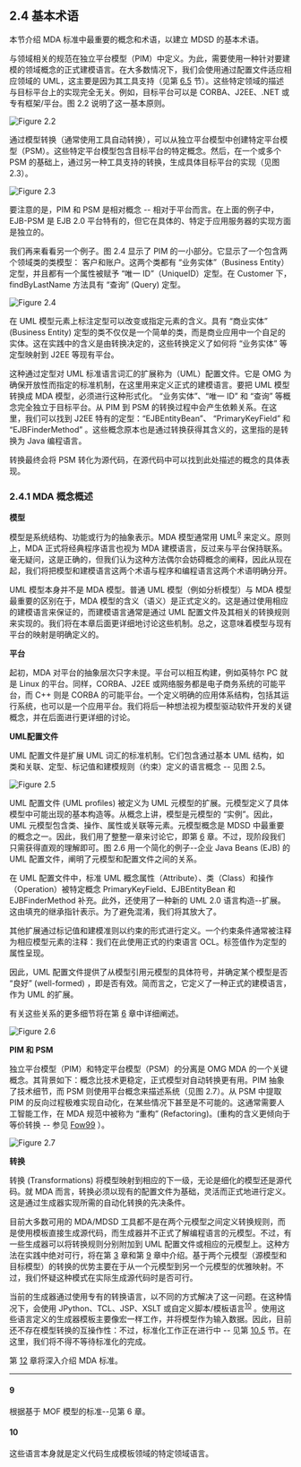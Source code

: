 ## 2.4 基本术语
本节介绍 MDA 标准中最重要的概念和术语，以建立 MDSD 的基本术语。

与领域相关的规范在独立平台模型（PIM）中定义。为此，需要使用一种针对要建模的领域概念的正式建模语言。在大多数情况下，我们会使用通过配置文件适应相应领域的 UML，这主要是因为其工具支持（见第 [6.5](../ch6/5.md) 节）。这些特定领域的描述与目标平台上的实现完全无关。例如，目标平台可以是 CORBA、J2EE、.NET 或专有框架/平台。图 2.2 说明了这一基本原则。

![Figure 2.2](../img/f2.2.png)

通过模型转换（通常使用工具自动转换），可以从独立平台模型中创建特定平台模型（PSM）。这些特定平台模型包含目标平台的特定概念。然后，在一个或多个 PSM 的基础上，通过另一种工具支持的转换，生成具体目标平台的实现（见图 2.3）。

![Figure 2.3](../img/f2.3.png)

要注意的是，PIM 和 PSM 是相对概念 -- 相对于平台而言。在上面的例子中，EJB-PSM 是 EJB 2.0 平台特有的，但它在具体的、特定于应用服务器的实现方面是独立的。

我们再来看看另一个例子。图 2.4 显示了 PIM 的一小部分。它显示了一个包含两个领域类的类模型： 客户和账户。这两个类都有 “业务实体”（Business Entity）定型，并且都有一个属性被赋予 “唯一 ID”（UniqueID）定型。在 Customer 下，findByLastName 方法具有 “查询” (Query) 定型。

![Figure 2.4](../img/f2.4.png)

在 UML 模型元素上标注定型可以改变或指定元素的含义。具有 “商业实体” (Business Entity) 定型的类不仅仅是一个简单的类，而是商业应用中一个自足的实体。这在实践中的含义是由转换决定的，这些转换定义了如何将 “业务实体” 等定型映射到 J2EE 等现有平台。

这种通过定型对 UML 标准语言词汇的扩展称为（UML）配置文件。它是 OMG 为确保开放性而指定的标准机制，在这里用来定义正式的建模语言。要把 UML 模型转换成 MDA 模型，必须进行这种形式化。 “业务实体”、“唯一 ID” 和 “查询” 等概念完全独立于目标平台。从 PIM 到 PSM 的转换过程中会产生依赖关系。在这里，我们可以找到 J2EE 特有的定型：“EJBEntityBean”、 “PrimaryKeyField” 和 “EJBFinderMethod” 。这些概念原本也是通过转换获得其含义的，这里指的是转换为 Java 编程语言。

转换最终会将 PSM 转化为源代码，在源代码中可以找到此处描述的概念的具体表现。

### 2.4.1 MDA 概念概述

**模型**

模型是系统结构、功能或行为的抽象表示。MDA 模型通常用 UML<sup>[9](#9)</sup>
 来定义。原则上，MDA 正式将经典程序语言也视为 MDA 建模语言，反过来与平台保持联系。毫无疑问，这是正确的，但我们认为这种方法偶尔会妨碍概念的阐释，因此从现在起，我们将把模型和建模语言这两个术语与程序和编程语言这两个术语明确分开。

UML 模型本身并不是 MDA 模型。普通 UML 模型（例如分析模型）与 MDA 模型最重要的区别在于，MDA 模型的含义（语义）是正式定义的。这是通过使用相应的建模语言来保证的，而建模语言通常是通过 UML 配置文件及其相关的转换规则来实现的。我们将在本章后面更详细地讨论这些机制。总之，这意味着模型与现有平台的映射是明确定义的。

**平台**

起初，MDA 对平台的抽象层次只字未提。平台可以相互构建，例如英特尔 PC 就是 Linux 的平台。同样，CORBA、J2EE 或网络服务都是电子商务系统的可能平台，而 C++ 则是 CORBA 的可能平台。一个定义明确的应用体系结构，包括其运行系统，也可以是一个应用平台。我们将后一种想法视为模型驱动软件开发的关键概念，并在后面进行更详细的讨论。

**UML配置文件**

UML 配置文件是扩展 UML 词汇的标准机制。它们包含通过基本 UML 结构，如类和关联、定型、标记值和建模规则（约束）定义的语言概念 -- 见图 2.5。

![Figure 2.5](../img/f2.5.png)

UML 配置文件 (UML profiles) 被定义为 UML 元模型的扩展。元模型定义了具体模型中可能出现的基本构造等。从概念上讲，模型是元模型的 “实例”。因此，UML 元模型包含类、操作、属性或关联等元素。元模型概念是 MDSD 中最重要的概念之一。因此，我们用了整整一章来讨论它，即第 [6](../ch6/0.md) 章。不过，现阶段我们只需获得直观的理解即可。图 2.6 用一个简化的例子--企业 Java Beans (EJB) 的 UML 配置文件，阐明了元模型和配置文件之间的关系。

在 UML 配置文件中，标准 UML 概念属性（Attribute）、类（Class）和操作（Operation）被特定概念 PrimaryKeyField、EJBEntityBean 和 EJBFinderMethod 补充。此外，还使用了一种新的 UML 2.0 语言构造--扩展。这由填充的继承指针表示。为了避免混淆，我们将其放大了。

其他扩展通过标记值和建模准则以约束的形式进行定义。一个约束条件通常被注释为相应模型元素的注释：我们在此使用正式的约束语言 OCL。标签值作为定型的属性呈现。

因此，UML 配置文件提供了从模型引用元模型的具体符号，并确定某个模型是否 “良好” (well-formed) ，即是否有效。简而言之，它定义了一种正式的建模语言，作为 UML 的扩展。

有关这些关系的更多细节将在第 [6](../ch6/0.md) 章中详细阐述。

![Figure 2.6](../img/f2.6.png)

**PIM 和 PSM**

独立平台模型（PIM）和特定平台模型（PSM）的分离是 OMG MDA 的一个关键概念。其背景如下：概念比技术更稳定，正式模型对自动转换更有用。PIM 抽象了技术细节，而 PSM 则使用平台概念来描述系统（见图 2.7）。从 PSM 中提取 PIM 的反向过程极难实现自动化，在某些情况下甚至是不可能的。这通常需要人工智能工作，在 MDA 规范中被称为 “重构” (Refactoring)。(重构的含义更倾向于等价转换 -- 参见 [Fow99](../ref.md#fow99) ）。

![Figure 2.7](../img/f2.7.png)

**转换**

转换 (Transformations) 将模型映射到相应的下一级，无论是细化的模型还是源代码。就 MDA 而言，转换必须以现有的配置文件为基础，灵活而正式地进行定义。这是通过生成器实现所需的自动化转换的先决条件。

目前大多数可用的 MDA/MDSD 工具都不是在两个元模型之间定义转换规则，而是使用模板直接生成源代码，而生成器并不正式了解编程语言的元模型。不过，有一些生成器可以将转换规则分别附加到 UML 配置文件或相应的元模型上。这种方法在实践中绝对可行，将在第 [3](../ch3/0.md) 章和第 [9](../ch9/0.md) 章中介绍。基于两个元模型（源模型和目标模型）的转换的优势主要在于从一个元模型到另一个元模型的优雅映射。不过，我们怀疑这种模式在实际生成源代码时是否可行。

当前的生成器通过使用专有的转换语言，以不同的方式解决了这一问题。在这种情况下，会使用 JPython、TCL、JSP、XSLT 或自定义脚本/模板语言<sup>[10](#10)</sup>
 。使用这些语言定义的生成器模板主要像宏一样工作，并将模型作为输入数据。因此，目前还不存在模型转换的互操作性：不过，标准化工作正在进行中 -- 见第 [10.5](../ch10/5.md) 节。在这里，我们将不得不等待标准化的完成。

第 [12](../ch12/0.md) 章将深入介绍 MDA 标准。

---
#### 9
根据基于 MOF 模型的标准--见第 6 章。

#### 10
这些语言本身就是定义代码生成模板领域的特定领域语言。

